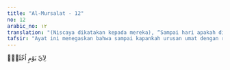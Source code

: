```yaml
---
title: "Al-Mursalat - 12"
no: 12
arabic_no: ١٢
translation: "(Niscaya dikatakan kepada mereka), “Sampai hari apakah ditangguhkan (azab orang-orang kafir itu)?”"
tafsir: "Ayat ini menegaskan bahwa sampai kapankah urusan umat dengan rasul mereka ditangguhkan, sehingga yang kafir harus diazab atau mendapatkan kehinaan, dan sebaliknya yang beriman memperoleh kenikmatan dan pemeliharaan dari Allah? Ayat ini merupakan ancaman betapa hebatnya masalah-masalah yang dihadapi umat di hari itu, dan betapa beratnya tanggung jawab manusia di hadapan Allah kelak."
---
```

لِاَيِّ يَوْمٍ اُجِّلَتْۗ
